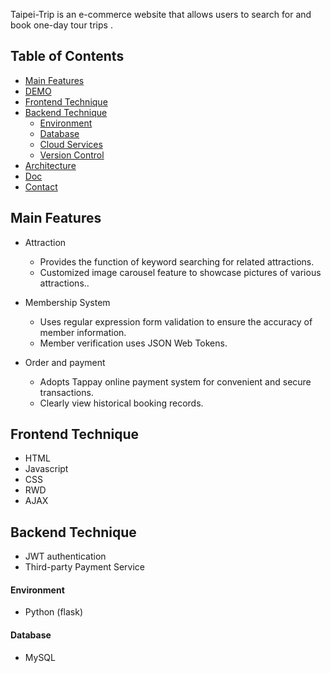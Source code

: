 

Taipei-Trip is an e-commerce website that allows users to search for and book one-day tour trips .

## Table of Contents

- [Main Features](#main-features)
- [DEMO](#demo)
- [Frontend Technique](#frontend-technique)
- [Backend Technique]((#backend-technique))
  - [Environment](#environment)
  - [Database](#database)
  - [Cloud Services](#cloud-services)
  - [Version Control](#version-control)
- [Architecture](#architecture)
- [Doc](#doc)
- [Contact](#contact)


## Main Features

+ Attraction 
  + Provides the function of keyword searching for related attractions.
  + Customized image carousel feature to showcase pictures of various attractions..

+ Membership System
  + Uses regular expression form validation to ensure the accuracy of member information.
  + Member verification uses JSON Web Tokens.

+ Order and payment
  + Adopts Tappay online payment system for convenient and secure transactions.
  + Clearly view historical booking records.
    
## Frontend Technique

- HTML
- Javascript
- CSS
- RWD
- AJAX

## Backend Technique
- JWT authentication
- Third-party Payment Service

#### Environment
- Python (flask)
#### Database
- MySQL

